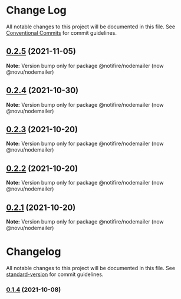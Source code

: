 # Change Log

All notable changes to this project will be documented in this file.
See [Conventional Commits](https://conventionalcommits.org) for commit guidelines.

## [0.2.5](https://github.com/wolfhq/nodemailer/compare/v0.2.4...v0.2.5) (2021-11-05)

**Note:** Version bump only for package @notifire/nodemailer (now @novu/nodemailer)





## [0.2.4](https://github.com/wolfhq/nodemailer/compare/v0.2.3...v0.2.4) (2021-10-30)

**Note:** Version bump only for package @notifire/nodemailer (now @novu/nodemailer)





## [0.2.3](https://github.com/wolfhq/nodemailer/compare/v0.2.2...v0.2.3) (2021-10-20)

**Note:** Version bump only for package @notifire/nodemailer (now @novu/nodemailer)





## [0.2.2](https://github.com/wolfhq/nodemailer/compare/v0.1.4...v0.2.2) (2021-10-20)

**Note:** Version bump only for package @notifire/nodemailer (now @novu/nodemailer)





## [0.2.1](https://github.com/wolfhq/nodemailer/compare/v0.1.4...v0.2.1) (2021-10-20)

**Note:** Version bump only for package @notifire/nodemailer (now @novu/nodemailer)





# Changelog

All notable changes to this project will be documented in this file. See [standard-version](https://github.com/conventional-changelog/standard-version) for commit guidelines.

### [0.1.4](https://github.com/wolfhq/nodemailer/compare/v0.1.5...v0.1.4) (2021-10-08)

